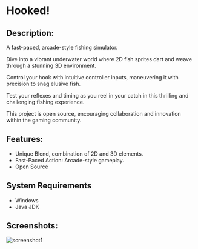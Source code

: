 Hooked!
=======

Description:
------------

A fast-paced, arcade-style fishing simulator.

Dive into a vibrant underwater world where 2D fish sprites dart and weave through a stunning 3D environment.

Control your hook with intuitive controller inputs, maneuvering it with precision to snag elusive fish.

Test your reflexes and timing as you reel in your catch in this thrilling and challenging fishing experience.

This project is open source, encouraging collaboration and innovation within the gaming community.


Features:
---------

* Unique Blend, combination of 2D and 3D elements.
* Fast-Paced Action: Arcade-style gameplay.
* Open Source

System Requirements
-------------------

* Windows
* Java JDK

Screenshots:
------------

![screenshot1](screenshot1.png)
